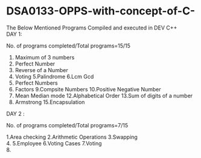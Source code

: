 # DSA0133-OPPS-with-concept-of-C-
The Below Mentioned Programs Compiled and executed in DEV C++                       
DAY 1:

No. of programs completed/Total programs=15/15

1. Maximum of 3 numbers
2. Perfect Number
3. Reverse of a Number
4. Voting
5.Palindrome
6.Lcm Gcd
7. Perfect Numbers
8. Factors
9.Compsite Numbers
10.Positive Negative Number
11. Mean Median mode
12.Alphabetical Order
13.Sum of digits of a number
14. Armstrong
15.Encapsulation

DAY 2 :   

No. of programs completed/Total programs=7/15

1.Area checking 
2.Arithmetic Operations 
3.Swapping              
4.
5.Employee
6.Voting Cases
7.Voting   
8.
